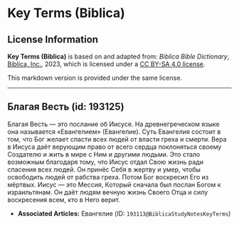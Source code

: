 # Key Terms (Biblica)

## License Information

**Key Terms (Biblica)** is based on and adapted from: _Biblica Bible Dictionary_, [Biblica, Inc.](https://www.biblica.com/), 2023, which is licensed under a [CC BY-SA 4.0 license](https://creativecommons.org/licenses/by-sa/4.0/legalcode.en).

This markdown version is provided under the same license.



--------------------------------

## Благая Весть (id: 193125)

Благая Весть — это послание об Иисусе. На древнегреческом языке она называется «Евангелием» (Евангелие). Суть Евангелия состоит в том, что Бог желает спасти всех людей от власти греха и смерти. Вера в Иисуса даёт верующим право от всего сердца поклоняться своему Создателю и жить в мире с Ним и другими людьми. Это стало возможным благодаря тому, что Иисус отдал Свою жизнь ради спасения всех людей. Он принёс Себя в жертву и умер, чтобы освободить людей от рабства греха. Потом Бог воскресил Его из мёртвых. Иисус — это Мессия, Который сначала был послан Богом к израильтянам. Он даёт людям вечную жизнь Своего Отца и силу воскресения всем, кто в Него верит.

* **Associated Articles:** Евангелие (ID: `193113@BiblicaStudyNotesKeyTerms`)

